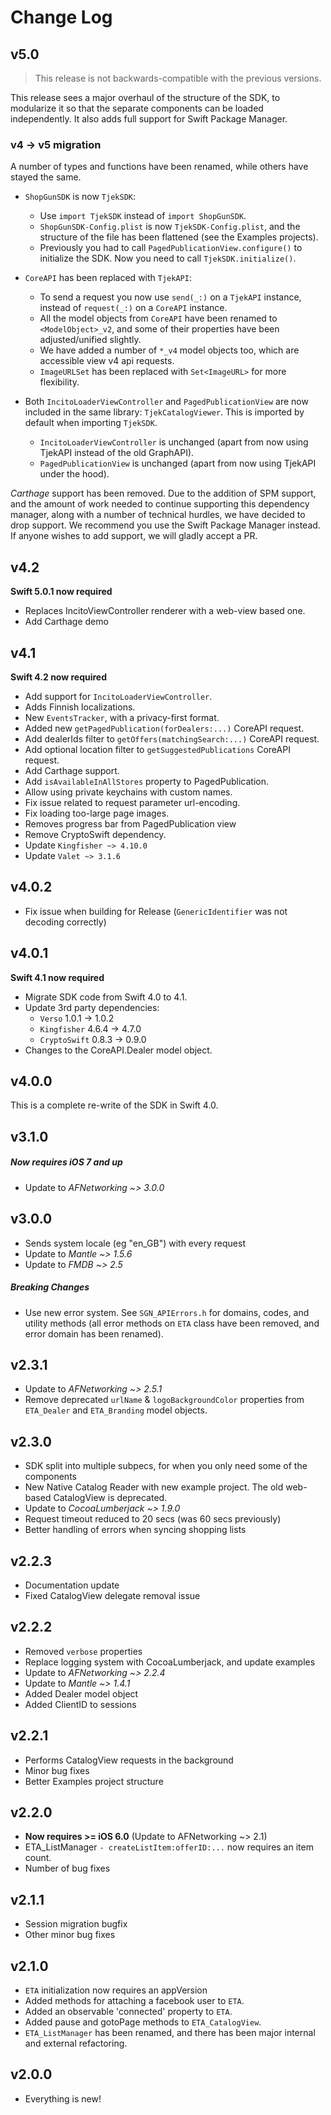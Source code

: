 # Change Log

## v5.0

> This release is not backwards-compatible with the previous versions.

This release sees a major overhaul of the structure of the SDK, to modularize it so that the separate components can be loaded independently. It also adds full support for Swift Package Manager.

### v4 -> v5 migration

A number of types and functions have been renamed, while others have stayed the same.

- `ShopGunSDK` is now `TjekSDK`:
	- Use `import TjekSDK` instead of `import ShopGunSDK`.
	- `ShopGunSDK-Config.plist` is now `TjekSDK-Config.plist`, and the structure of the file has been flattened (see the Examples projects).
	- Previously you had to call `PagedPublicationView.configure()` to initialize the SDK. Now you need to call `TjekSDK.initialize()`.

- `CoreAPI` has been replaced with `TjekAPI`:
	- To send a request you now use `send(_:)` on a `TjekAPI` instance, instead of `request(_:)` on a `CoreAPI` instance.
	- All the model objects from `CoreAPI` have been renamed to `<ModelObject>_v2`, and some of their properties have been adjusted/unified slightly.
	- We have added a number of `*_v4` model objects too, which are accessible view v4 api requests.
	- `ImageURLSet` has been replaced with `Set<ImageURL>` for more flexibility.

- Both `IncitoLoaderViewController` and `PagedPublicationView` are now included in the same library: `TjekCatalogViewer`. This is imported by default when importing `TjekSDK`.
	- `IncitoLoaderViewController` is unchanged (apart from now using TjekAPI instead of the old GraphAPI).
	- `PagedPublicationView` is unchanged (apart from now using TjekAPI under the hood).

*Carthage* support has been removed. Due to the addition of SPM support, and the amount of work needed to continue supporting this dependency manager, along with a number of technical hurdles, we have decided to drop support. We recommend you use the Swift Package Manager instead. If anyone wishes to add support, we will gladly accept a PR.      

## v4.2
**Swift 5.0.1 now required**

- Replaces IncitoViewController renderer with a web-view based one.
- Add Carthage demo

## v4.1
**Swift 4.2 now required**

- Add support for `IncitoLoaderViewController`.
- Adds Finnish localizations.
- New `EventsTracker`, with a privacy-first format.
- Added new `getPagedPublication(forDealers:...)` CoreAPI request.
- Add dealerIds filter to `getOffers(matchingSearch:...)` CoreAPI request.
- Add optional location filter to `getSuggestedPublications` CoreAPI request.
- Add Carthage support.
- Add `isAvailableInAllStores` property to PagedPublication.
- Allow using private keychains with custom names.
- Fix issue related to request parameter url-encoding.
- Fix loading too-large page images.
- Removes progress bar from PagedPublication view
- Remove CryptoSwift dependency.
- Update `Kingfisher ~> 4.10.0` 
- Update `Valet ~> 3.1.6`

## v4.0.2
- Fix issue when building for Release (`GenericIdentifier` was not decoding correctly)

## v4.0.1
**Swift 4.1 now required**

- Migrate SDK code from Swift 4.0 to 4.1.
- Update 3rd party dependencies:
	- `Verso` 1.0.1 -> 1.0.2
	- `Kingfisher` 4.6.4 -> 4.7.0
	- `CryptoSwift` 0.8.3 -> 0.9.0
- Changes to the CoreAPI.Dealer model object.

## v4.0.0
This is a complete re-write of the SDK in Swift 4.0.


## v3.1.0

##### Now requires iOS 7 and up
* Update to *AFNetworking ~> 3.0.0*


## v3.0.0
* Sends system locale (eg "en_GB") with every request
* Update to *Mantle ~> 1.5.6*
* Update to *FMDB ~> 2.5* 

##### Breaking Changes
* Use new error system. See `SGN_APIErrors.h` for domains, codes, and utility methods (all error methods on `ETA` class have been removed, and error domain has been renamed).

## v2.3.1
* Update to *AFNetworking ~> 2.5.1*
* Remove deprecated `urlName` & `logoBackgroundColor` properties from `ETA_Dealer` and `ETA_Branding` model objects.

## v2.3.0
* SDK split into multiple subpecs, for when you only need some of the components
* New Native Catalog Reader with new example project. The old web-based CatalogView is deprecated.
* Update to *CocoaLumberjack ~> 1.9.0*
* Request timeout reduced to 20 secs (was 60 secs previously)
* Better handling of errors when syncing shopping lists

## v2.2.3
* Documentation update
* Fixed CatalogView delegate removal issue

## v2.2.2
* Removed `verbose` properties
* Replace logging system with CocoaLumberjack, and update examples
* Update to *AFNetworking ~> 2.2.4*
* Update to *Mantle ~> 1.4.1*
* Added Dealer model object
* Added ClientID to sessions

## v2.2.1
* Performs CatalogView requests in the background
* Minor bug fixes
* Better Examples project structure

## v2.2.0
* **Now requires >= iOS 6.0** (Update to AFNetworking ~> 2.1)
* ETA_ListManager `- createListItem:offerID:...` now requires an item count.
* Number of bug fixes


## v2.1.1
* Session migration bugfix
* Other minor bug fixes

## v2.1.0
* `ETA` initialization now requires an appVersion
* Added methods for attaching a facebook user to `ETA`.
* Added an observable 'connected' property to `ETA`.
* Added pause and gotoPage methods to `ETA_CatalogView`.
* `ETA_ListManager` has been renamed, and there has been major internal and external refactoring.

## v2.0.0
* Everything is new!

